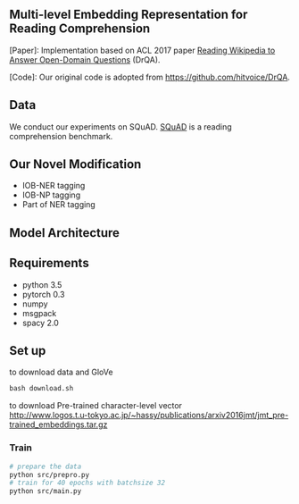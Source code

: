 Multi-level Embedding Representation for Reading Comprehension
---
[Paper]: Implementation based on ACL 2017 paper [Reading Wikipedia to Answer Open-Domain Questions](http://www-cs.stanford.edu/people/danqi/papers/acl2017.pdf) (DrQA).     

[Code]: Our original code is adopted from https://github.com/hitvoice/DrQA.    

## Data
We conduct our experiments on SQuAD. [SQuAD](https://rajpurkar.github.io/SQuAD-explorer/) is a reading comprehension benchmark.     

## Our Novel Modification  
- IOB-NER tagging
- IOB-NP tagging
- Part of NER tagging     

## Model Architecture     



## Requirements
- python 3.5 
- pytorch 0.3
- numpy
- msgpack
- spacy 2.0

## Set up     
to download data and GloVe     
```python
bash download.sh
```     

to download Pre-trained character-level vector     
http://www.logos.t.u-tokyo.ac.jp/~hassy/publications/arxiv2016jmt/jmt_pre-trained_embeddings.tar.gz


### Train

```bash
# prepare the data
python src/prepro.py
# train for 40 epochs with batchsize 32
python src/main.py 
```
